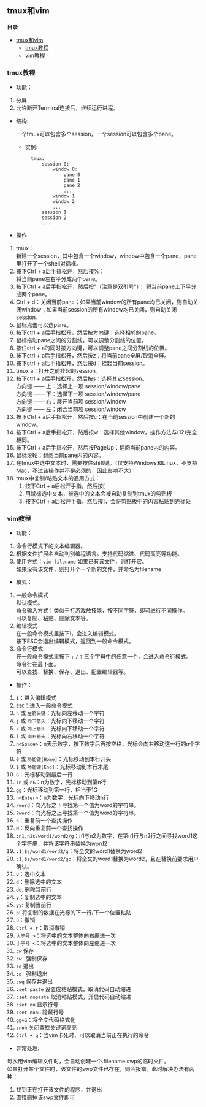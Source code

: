 ## tmux和vim

**目录**
- [tmux和vim](#tmux和vim)
  - [tmux教程](#tmux教程)
  - [vim教程](#vim教程)

<a id="tmux"></a>
### tmux教程  
* 功能：
1. 分屏 
2. 允许断开Terminal连接后，继续运行进程。
* 结构:  
  
    一个tmux可以包含多个session，一个session可以包含多个pane。  
    * 实例: 

            tmux:  
                session 0:  
                    window 0:  
                        pane 0  
                        pane 1  
                        pane 2  
                        ...  
                    window 1  
                    window 2  
                    ...  
                session 1  
                session 2  
                ...  
* 操作
1. tmux：  
新建一个session，其中包含一个window，window中包含一个pane，pane里打开了一个shell对话框。
2. 按下Ctrl + a后手指松开，然后按%：  
将当前pane左右平分成两个pane。
3. 按下Ctrl + a后手指松开，然后按"（注意是双引号"）：
将当前pane上下平分成两个pane。
4. Ctrl + d：关闭当前pane；如果当前window的所有pane均已关闭，则自动关闭window；如果当前session的所有window均已关闭，则自动关闭session。
5. 鼠标点击可以选pane。
6. 按下ctrl + a后手指松开，然后按方向键：选择相邻的pane。
7. 鼠标拖动pane之间的分割线，可以调整分割线的位置。
8. 按住ctrl + a的同时按方向键，可以调整pane之间分割线的位置。
9. 按下ctrl + a后手指松开，然后按z：将当前pane全屏/取消全屏。
10. 按下ctrl + a后手指松开，然后按d：挂起当前session。
11. tmux a：打开之前挂起的session。
12. 按下ctrl + a后手指松开，然后按s：选择其它session。  
方向键 —— 上：选择上一项 session/window/pane  
方向键 —— 下：选择下一项 session/window/pane  
方向键 —— 右：展开当前项 session/window  
方向键 —— 左：闭合当前项 session/window  
13. 按下Ctrl + a后手指松开，然后按c：在当前session中创建一个新的window。
14. 按下Ctrl + a后手指松开，然后按w：选择其他window，操作方法与(12)完全相同。
15. 按下Ctrl + a后手指松开，然后按PageUp：翻阅当前pane内的内容。
16. 鼠标滚轮：翻阅当前pane内的内容。
17. 在tmux中选中文本时，需要按住shift键。（仅支持Windows和Linux，不支持Mac，不过该操作并不是必须的，因此影响不大）
18. tmux中复制/粘贴文本的通用方式：
    1. 按下Ctrl + a后松开手指，然后按[
    2. 用鼠标选中文本，被选中的文本会被自动复制到tmux的剪贴板
    3. 按下Ctrl + a后松开手指，然后按]，会将剪贴板中的内容粘贴到光标处


<a id="vim"></a>
### vim教程  
* 功能：
1. 命令行模式下的文本编辑器。
2. 根据文件扩展名自动判别编程语言。支持代码缩进、代码高亮等功能。
3. 使用方式：`vim filename`
如果已有该文件，则打开它。  
如果没有该文件，则打开个一个新的文件，并命名为filename  
* 模式：
1. 一般命令模式  
    默认模式。  
    命令输入方式：类似于打游戏放技能，按不同字符，即可进行不同操作。  
    可以复制、粘贴、删除文本等。
2. 编辑模式  
    在一般命令模式里按下i，会进入编辑模式。  
    按下ESC会退出编辑模式，返回到一般命令模式。
3. 命令行模式  
    在一般命令模式里按下  `:`  `/`  `?`  三个字母中的任意一个，会进入命令行模式。  
    命令行在最下面。  
    可以查找、替换、保存、退出、配置编辑器等。  
* 操作：
1. `i`：进入编辑模式
2. `ESC`：进入一般命令模式
3. `h` 或 `左箭头键`：光标向左移动一个字符
4. `j` 或 `向下箭头`：光标向下移动一个字符
5. `k` 或 `向上箭头`：光标向下移动一个字符
6. `l` 或 `向右箭头`：光标向右移动一个字符
7. `n<Space>`：n表示数字，按下数字后再按空格，光标会向右移动这一行的n个字符
8. `0` 或 `功能键[Home]`：光标移动到本行开头
9. `$` 或 `功能键[End]`：光标移动到本行末尾
10. `G`：光标移动到最后一行
11. `:n` 或 `nG`：n为数字，光标移动到第n行
12. `gg`：光标移动到第一行，相当于1G
13. `n<Enter>`：n为数字，光标向下移动n行
14. `/word`：向光标之下寻找第一个值为word的字符串。
15. `?word`：向光标之上寻找第一个值为word的字符串。
16. `n`：重复前一个查找操作
17. `N`：反向重复前一个查找操作
18. `:n1,n2s/word1/word2/g`：n1与n2为数字，在第n1行与n2行之间寻找word1这个字符串，并将该字符串替换为word2
19. `:1,$s/word1/word2/g`：将全文的word1替换为word2
20. `:1,$s/word1/word2/gc`：将全文的word1替换为word2，且在替换前要求用户确认。
21. `v`：选中文本
22. `d`：删除选中的文本
23. `dd`: 删除当前行
24. `y`：复制选中的文本
25. `yy`: 复制当前行
26. `p`: 将复制的数据在光标的下一行/下一个位置粘贴
27. `u`：撤销
28. `Ctrl + r`：取消撤销
29. `大于号 >`：将选中的文本整体向右缩进一次
30. `小于号 <`：将选中的文本整体向左缩进一次
31. `:w` 保存
32. `:w!` 强制保存
33. `:q` 退出
34. `:q!` 强制退出
35. `:wq` 保存并退出
36. `:set paste` 设置成粘贴模式，取消代码自动缩进
37. `:set nopaste` 取消粘贴模式，开启代码自动缩进
38. `:set nu` 显示行号
39. `:set nonu` 隐藏行号
40. `gg=G`：将全文代码格式化
41. `:noh` 关闭查找关键词高亮
42. `Ctrl + q`：当vim卡死时，可以取消当前正在执行的命令  
    
* 异常处理:  
  
每次用vim编辑文件时，会自动创建一个.filename.swp的临时文件。  
如果打开某个文件时，该文件的swp文件已存在，则会报错。此时解决办法有两种：  

1. 找到正在打开该文件的程序，并退出
2. 直接删掉该swp文件即可
